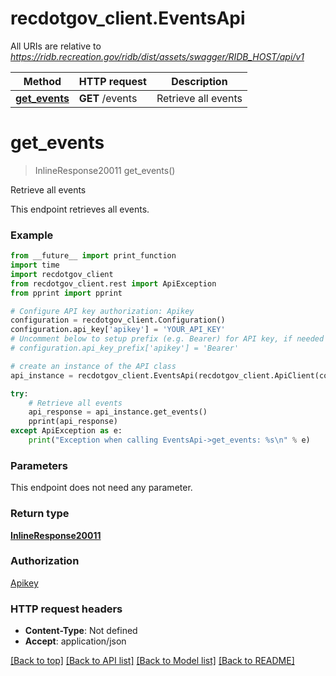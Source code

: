 # recdotgov_client.EventsApi

All URIs are relative to *https://ridb.recreation.gov/ridb/dist/assets/swagger/RIDB_HOST/api/v1*

Method | HTTP request | Description
------------- | ------------- | -------------
[**get_events**](EventsApi.md#get_events) | **GET** /events | Retrieve all events

# **get_events**
> InlineResponse20011 get_events()

Retrieve all events

This endpoint retrieves all events.

### Example
```python
from __future__ import print_function
import time
import recdotgov_client
from recdotgov_client.rest import ApiException
from pprint import pprint

# Configure API key authorization: Apikey
configuration = recdotgov_client.Configuration()
configuration.api_key['apikey'] = 'YOUR_API_KEY'
# Uncomment below to setup prefix (e.g. Bearer) for API key, if needed
# configuration.api_key_prefix['apikey'] = 'Bearer'

# create an instance of the API class
api_instance = recdotgov_client.EventsApi(recdotgov_client.ApiClient(configuration))

try:
    # Retrieve all events
    api_response = api_instance.get_events()
    pprint(api_response)
except ApiException as e:
    print("Exception when calling EventsApi->get_events: %s\n" % e)
```

### Parameters
This endpoint does not need any parameter.

### Return type

[**InlineResponse20011**](InlineResponse20011.md)

### Authorization

[Apikey](../README.md#Apikey)

### HTTP request headers

 - **Content-Type**: Not defined
 - **Accept**: application/json

[[Back to top]](#) [[Back to API list]](../README.md#documentation-for-api-endpoints) [[Back to Model list]](../README.md#documentation-for-models) [[Back to README]](../README.md)

